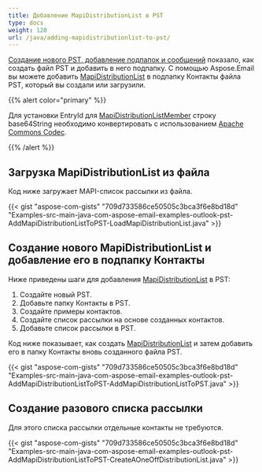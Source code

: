 ```yaml
---
title: Добавление MapiDistributionList в PST
type: docs
weight: 120
url: /java/adding-mapidistributionlist-to-pst/
---
```


[Создание нового PST, добавление подпапок и сообщений](/email/java/create-new-pst-add-sub-folders-and-messages/) показало, как создать файл PST и добавить в него подпапку. С помощью Aspose.Email вы можете добавить [MapiDistributionList](https://reference.aspose.com/email/java/com.aspose.email/mapidistributionlist/) в подпапку Контакты файла PST, который вы создали или загрузили.

{{% alert color="primary" %}} 

Для установки EntryId для [MapiDistributionListMember](https://reference.aspose.com/email/java/com.aspose.email/mapidistributionlistmember/) строку base64String необходимо конвертировать с использованием [Apache Commons Codec](https://commons.apache.org/proper/commons-codec/download_codec.cgi).

{{% /alert %}} 

## **Загрузка MapiDistributionList из файла**

Код ниже загружает MAPI-список рассылки из файла.

{{< gist "aspose-com-gists" "709d733586ce50505c3bca3f6e8bd18d" "Examples-src-main-java-com-aspose-email-examples-outlook-pst-AddMapiDistributionListToPST-LoadMapiDistributionList.java" >}}

## **Создание нового MapiDistributionList и добавление его в подпапку Контакты**

Ниже приведены шаги для добавления [MapiDistributionList](https://reference.aspose.com/email/java/com.aspose.email/mapidistributionlist/) в PST:

1. Создайте новый PST.
1. Добавьте папку Контакты в PST.
1. Создайте примеры контактов.
1. Создайте список рассылки на основе созданных контактов.
1. Добавьте список рассылки в PST.

Код ниже показывает, как создать [MapiDistributionList](https://reference.aspose.com/email/java/com.aspose.email/mapidistributionlist/) и затем добавить его в папку Контакты вновь созданного файла PST.

{{< gist "aspose-com-gists" "709d733586ce50505c3bca3f6e8bd18d" "Examples-src-main-java-com-aspose-email-examples-outlook-pst-AddMapiDistributionListToPST-AddMapiDistributionListToPST.java" >}}

## **Создание разового списка рассылки**

Для этого списка рассылки отдельные контакты не требуются.

{{< gist "aspose-com-gists" "709d733586ce50505c3bca3f6e8bd18d" "Examples-src-main-java-com-aspose-email-examples-outlook-pst-AddMapiDistributionListToPST-CreateAOneOffDistributionList.java" >}}